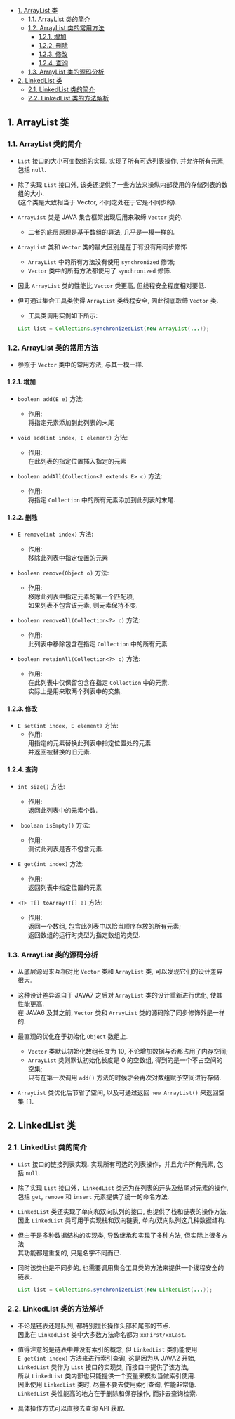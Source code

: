 <!-- TOC -->

- [1. ArrayList 类](#1-arraylist-类)
  - [1.1. ArrayList 类的简介](#11-arraylist-类的简介)
  - [1.2. ArrayList 类的常用方法](#12-arraylist-类的常用方法)
    - [1.2.1. 增加](#121-增加)
    - [1.2.2. 删除](#122-删除)
    - [1.2.3. 修改](#123-修改)
    - [1.2.4. 查询](#124-查询)
  - [1.3. ArrayList 类的源码分析](#13-arraylist-类的源码分析)
- [2. LinkedList 类](#2-linkedlist-类)
  - [2.1. LinkedList 类的简介](#21-linkedlist-类的简介)
  - [2.2. LinkedList 类的方法解析](#22-linkedlist-类的方法解析)

<!-- /TOC -->

## 1. ArrayList 类

### 1.1. ArrayList 类的简介
- `List` 接口的大小可变数组的实现. 实现了所有可选列表操作, 并允许所有元素, 包括 `null`.  
  
- 除了实现 `List` 接口外, 该类还提供了一些方法来操纵内部使用的存储列表的数组的大小.  
  (这个类是大致相当于 Vector, 不同之处在于它是不同步的).

- `ArrayList` 类是 JAVA 集合框架出现后用来取缔 `Vector` 类的.
  - 二者的底层原理是基于数组的算法, 几乎是一模一样的.

- `ArrayList` 类和 `Vector` 类的最大区别是在于有没有用同步修饰
  - `ArrayList` 中的所有方法没有使用 `synchronized` 修饰;
  - `Vector` 类中的所有方法都使用了 `synchronized` 修饰.
  
- 因此 `ArrayList` 类的性能比 `Vector` 类更高, 但线程安全程度相对要低.  

- 但可通过集合工具类使得 `ArrayList` 类线程安全, 因此彻底取缔 `Vector` 类.  
  - 工具类调用实例如下所示:  
  ```java
  List list = Collections.synchronizedList(new ArrayList(...)); 
  ```

### 1.2. ArrayList 类的常用方法
- 参照于 `Vector` 类中的常用方法, 与其一模一样.  

#### 1.2.1. 增加
- `boolean add(E e)` 方法:  
  - 作用:  
    将指定元素添加到此列表的末尾

- `void	add(int index, E element)` 方法:  
  - 作用:  
    在此列表的指定位置插入指定的元素

- `boolean addAll(Collection<? extends E> c)` 方法:  
  - 作用:  
    将指定 `Collection` 中的所有元素添加到此列表的末尾.


#### 1.2.2. 删除
- `E remove(int index)` 方法:  
  - 作用:  
    移除此列表中指定位置的元素

- `boolean remove(Object o)` 方法:  
  - 作用:  
    移除此列表中指定元素的第一个匹配项,  
    如果列表不包含该元素, 则元素保持不变.

- `boolean removeAll(Collection<?> c)` 方法:  
  - 作用:  
    此列表中移除包含在指定 `Collection` 中的所有元素

- `boolean retainAll(Collection<?> c)` 方法:  
  - 作用:  
    在此列表中仅保留包含在指定 `Collection` 中的元素.  
    实际上是用来取两个列表中的交集.

#### 1.2.3. 修改
- `E set(int index, E element)` 方法:  
  - 作用:  
    用指定的元素替换此列表中指定位置处的元素.  
    并返回被替换的旧元素.


#### 1.2.4. 查询
- `int size()` 方法:  
  - 作用:  
    返回此列表中的元素个数.

- ` boolean isEmpty()` 方法:  
  - 作用:  
    测试此列表是否不包含元素.

- `E get(int index)` 方法:  
  - 作用:  
    返回列表中指定位置的元素

- `<T> T[] toArray(T[] a)` 方法:  
  - 作用:  
    返回一个数组, 包含此列表中以恰当顺序存放的所有元素;  
    返回数组的运行时类型为指定数组的类型.

### 1.3. ArrayList 类的源码分析
- 从底层源码来互相对比 `Vector` 类和 `ArrayList` 类, 可以发现它们的设计差异很大.

- 这种设计差异源自于 JAVA7 之后对 `ArrayList` 类的设计重新进行优化, 使其性能更高.  
  在 JAVA6 及其之前, `Vector` 类和 `ArrayList` 类的源码除了同步修饰外是一样的.

- 最直观的优化在于初始化 `Object` 数组上. 
  - `Vector` 类默认初始化数组长度为 10, 不论增加数据与否都占用了内存空间;  
  - `ArrayList` 类则默认初始化长度是 0 的空数组, 得到的是一个不占空间的空集;  
  只有在第一次调用 `add()` 方法的时候才会再次对数组赋予空间进行存储. 
  
- `ArrayList` 类优化后节省了空间, 以及可通过返回 `new ArrayList()` 来返回空集 `[]`.

## 2. LinkedList 类

### 2.1. LinkedList 类的简介
- `List` 接口的链接列表实现. 实现所有可选的列表操作，并且允许所有元素, 包括 `null`.  

- 除了实现 `List` 接口外，`LinkedList` 类还为在列表的开头及结尾对元素的操作,  
  包括 `get`, `remove` 和 `insert` 元素提供了统一的命名方法.  
  
- `LinkedList` 类还实现了单向和双向队列的接口, 也提供了栈和链表的操作方法.  
  因此 `LinkedList` 类可用于实现栈和双向链表, 单向/双向队列这几种数据结构.

- 但由于是多种数据结构的实现类, 导致继承和实现了多种方法, 但实际上很多方法  
  其功能都是重复的, 只是名字不同而已.

- 同时该类也是不同步的, 也需要调用集合工具类的方法来提供一个线程安全的链表.  
  ```java
  List list = Collections.synchronizedList(new LinkedList(...));
  ```

### 2.2. LinkedList 类的方法解析
- 不论是链表还是队列, 都特别擅长操作头部和尾部的节点.  
  因此在 `LinkedList` 类中大多数方法命名都为 `xxFirst/xxLast`.

- 值得注意的是链表中并没有索引的概念, 但 `LinkedList` 类仍能使用  
  `E get(int index)` 方法来进行索引查询, 这是因为从 JAVA2 开始,  
  `LinkedList` 类作为 `List` 接口的实现类, 而接口中提供了该方法,  
  所以 `LinkedList` 类内部也只能提供一个变量来模拟当做索引使用.  
  因此使用 `LinkedList` 类时, 尽量不要去使用索引查询, 性能非常低.  
  `LinkedList` 类性能高的地方在于删除和保存操作, 而非去查询检索.

- 具体操作方式可以直接去查询 API 获取.

